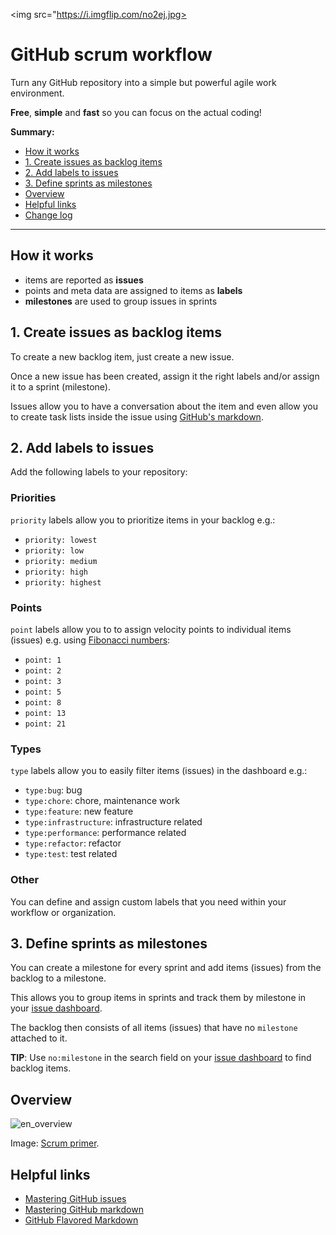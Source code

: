 <img src="https://i.imgflip.com/no2ej.jpg>

# GitHub scrum workflow

Turn any GitHub repository into a simple but powerful agile work environment.

**Free**, **simple** and **fast** so you can focus on the actual coding!

**Summary:**

+ [How it works](#how-it-works)
+ [1. Create issues as backlog items](#1-create-issues-as-backlog-items)
+ [2. Add labels to issues](#2-add-labels-to-issues)
+ [3. Define sprints as milestones](#3-define-sprints-as-milestones)
+ [Overview](#overview)
+ [Helpful links](#helpful-links)
+ [Change log](#change-log)

---

## How it works

- items are reported as **issues**
- points and meta data are assigned to items as **labels**
- **milestones** are used to group issues in sprints

## 1. Create issues as backlog items

To create a new backlog item, just create a new issue.

Once a new issue has been created, assign it the right labels and/or assign it to a sprint (milestone).

Issues allow you to have a conversation about the item and even allow you to create task lists inside the issue using [GitHub's markdown](https://guides.github.com/features/mastering-markdown/).

## 2. Add labels to issues

Add the following labels to your repository:

### Priorities

`priority` labels allow you to prioritize items in your backlog e.g.:

- `priority: lowest`
- `priority: low`
- `priority: medium`
- `priority: high`
- `priority: highest`

### Points

`point` labels allow you to to assign velocity points to individual items (issues) e.g. using [Fibonacci numbers](http://en.wikipedia.org/wiki/Fibonacci_number):

- `point: 1`
- `point: 2`
- `point: 3`
- `point: 5`
- `point: 8`
- `point: 13`
- `point: 21`

### Types

`type` labels allow you to easily filter items (issues) in the dashboard e.g.:

- `type:bug`: bug
- `type:chore`: chore, maintenance work
- `type:feature`: new feature
- `type:infrastructure`: infrastructure related
- `type:performance`: performance related
- `type:refactor`: refactor
- `type:test`: test related

### Other

You can define and assign custom labels that you need within your workflow or organization.

## 3. Define sprints as milestones

You can create a milestone for every sprint and add items (issues) from the backlog to a milestone.

This allows you to group items in sprints and track them by milestone in your [issue dashboard](https://github.com/issues).

The backlog then consists of all items (issues) that have no `milestone` attached to it.

**TIP**: Use `no:milestone` in the search field on your [issue dashboard](https://github.com/issues) to find backlog items.

## Overview

![en_overview](https://cloud.githubusercontent.com/assets/1859381/5411950/c44c229e-8207-11e4-915f-d31ccd66c5bd.png)

Image: [Scrum primer](http://www.scrumprimer.org/overview).

## Helpful links

- [Mastering GitHub issues](https://guides.github.com/features/issues/)
- [Mastering GitHub markdown](https://guides.github.com/features/mastering-markdown/)
- [GitHub Flavored Markdown](https://help.github.com/articles/github-flavored-markdown/)


